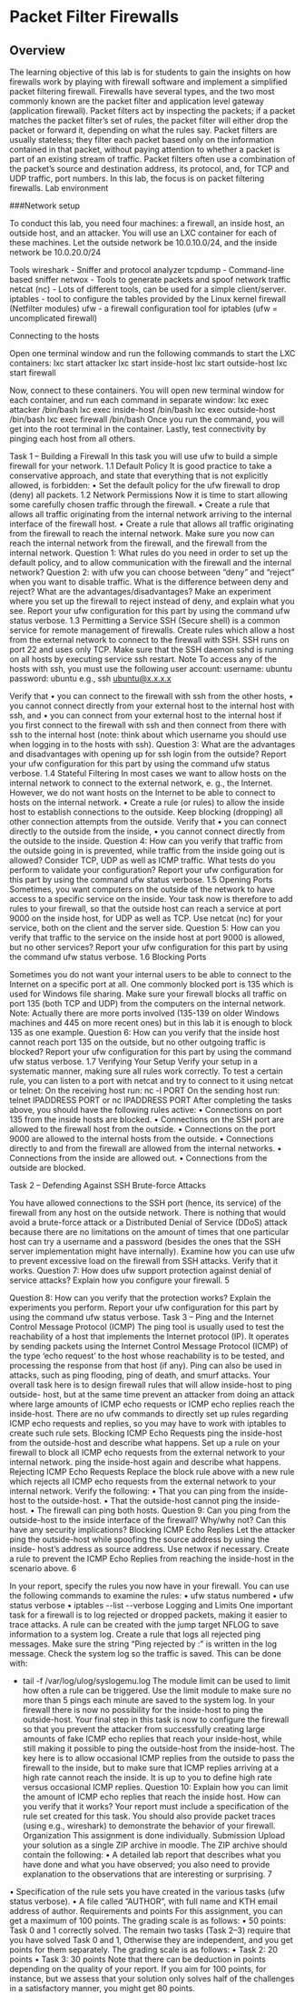 # Packet Filter Firewalls
 
## Overview

The learning objective of this lab is for students to gain the insights on how firewalls work by playing with firewall software and implement a simplified packet filtering firewall. Firewalls have several types, and the two most commonly known are the packet filter and application level gateway (application firewall). Packet filters act by inspecting the packets; if a packet matches the packet filter’s set of rules, the packet filter will either drop the packet or forward it, depending on what the rules say. Packet filters are usually stateless; they filter each packet based only on the information contained in that packet, without paying attention to whether a packet is part of an existing stream of traffic. Packet filters often use a combination of the packet’s source and destination address, its protocol, and, for TCP and UDP traffic, port numbers. In this lab, the focus is on packet filtering firewalls.
Lab environment

###Network setup

To conduct this lab, you need four machines: a firewall, an inside host, an outside host, and an attacker. You will use an LXC container for each of these machines. Let the outside network be 10.0.10.0/24, and the inside network be 10.0.20.0/24

Tools
wireshark - Sniffer and protocol analyzer
tcpdump - Command-line based sniffer
netwox - Tools to generate packets and spoof network traffic
netcat (nc) - Lots of different tools, can be used for a simple client/server.
iptables - tool to configure the tables provided by the Linux kernel firewall (Netfilter modules) ufw - a firewall configuration tool for iptables (ufw = uncomplicated firewall)

Connecting to the hosts

Open one terminal window and run the following commands to start the LXC containers:
      lxc start attacker
      lxc start inside-host
      lxc start outside-host
      lxc start firewall

Now, connect to these containers. You will open new terminal window for each container, and run each command in separate window:
      lxc exec attacker /bin/bash
      lxc exec inside-host /bin/bash
      lxc exec outside-host /bin/bash
      lxc exec firewall /bin/bash
Once you run the command, you will get into the root terminal in the container. Lastly, test connectivity by pinging each host from all others.

 Task 1 – Building a Firewall
In this task you will use ufw to build a simple firewall for your network.
1.1 Default Policy
It is good practice to take a conservative approach, and state that everything that is not explicitly allowed, is forbidden:
• Set the default policy for the ufw firewall to drop (deny) all packets.
1.2 Network Permissions
Now it is time to start allowing some carefully chosen traffic through the firewall.
• Create a rule that allows all traffic originating from the internal network arriving to the internal interface of the firewall host.
• Create a rule that allows all traffic originating from the firewall to reach the internal network.
Make sure you now can reach the internal network from the firewall, and the firewall from the internal network.
Question 1: What rules do you need in order to set up the default policy, and to allow communication with the firewall and the internal network?
Question 2: with ufw you can choose between “deny” and “reject” when you want to disable traffic. What is the difference between deny and reject? What are the advantages/disadvantages? Make an experiment where you set up the firewall to reject instead of deny, and explain what you see.
Report your ufw configuration for this part by using the command ufw status verbose. 1.3 Permitting a Service
SSH (Secure shell) is a common service for remote management of firewalls. Create rules which allow a host from the external network to connect to the firewall with SSH. SSH runs on port 22 and uses only TCP.
Make sure that the SSH daemon sshd is running on all hosts by executing service ssh restart.
Note
To access any of the hosts with ssh, you must use the following user account: username: ubuntu
password: ubuntu
e.g., ssh ubuntu@x.x.x.x

 Verify that
• you can connect to the firewall with ssh from the other hosts,
• you cannot connect directly from your external host to the internal host with ssh, and
• you can connect from your external host to the internal host if you first connect to the
firewall with ssh and then connect from there with ssh to the internal host (note: think about which username you should use when logging in to the hosts with ssh).
Question 3: What are the advantages and disadvantages with opening up for ssh login from the outside?
Report your ufw configuration for this part by using the command ufw status verbose. 1.4 Stateful Filtering
In most cases we want to allow hosts on the internal network to connect to the external network, e. g., the Internet. However, we do not want hosts on the Internet to be able to connect to hosts on the internal network.
• Create a rule (or rules) to allow the inside host to establish connections to the outside. Keep blocking (dropping) all other connection attempts from the outside.
Verify that
• you can connect directly to the outside from the inside,
• you cannot connect directly from the outside to the inside.
Question 4: How can you verify that traffic from the outside going in is prevented, while traffic from the inside going out is allowed? Consider TCP, UDP as well as ICMP traffic. What tests do you perform to validate your configuration?
Report your ufw configuration for this part by using the command ufw status verbose. 1.5 Opening Ports
Sometimes, you want computers on the outside of the network to have access to a specific service on the inside. Your task now is therefore to add rules to your firewall, so that the outside host can reach a service at port 9000 on the inside host, for UDP as well as TCP. Use netcat (nc) for your service, both on the client and the server side.
Question 5: How can you verify that traffic to the service on the inside host at port 9000 is allowed, but no other services?
Report your ufw configuration for this part by using the command ufw status verbose. 1.6 Blocking Ports


Sometimes you do not want your internal users to be able to connect to the Internet on a specific port at all. One commonly blocked port is 135 which is used for Windows file sharing. Make sure your firewall blocks all traffic on port 135 (both TCP and UDP) from the computers on the internal network.
Note:
Actually there are more ports involved (135-139 on older Windows machines and 445 on more recent ones) but in this lab it is enough to block 135 as one example.
Question 6: How can you verify that the inside host cannot reach port 135 on the outside, but no other outgoing traffic is blocked?
Report your ufw configuration for this part by using the command ufw status verbose. 1.7 Verifying Your Setup
Verify your setup in a systematic manner, making sure all rules work correctly. To test a certain rule, you can listen to a port with netcat and try to connect to it using netcat or telnet:
On the receiving host run: nc -l PORT
On the sending host run: telnet IPADDRESS PORT or nc IPADDRESS PORT
After completing the tasks above, you should have the following rules active:
• Connections on port 135 from the inside hosts are blocked.
• Connections on the SSH port are allowed to the firewall host from the outside.
• Connections on the port 9000 are allowed to the internal hosts from the outside.
• Connections directly to and from the firewall are allowed from the internal networks.
• Connections from the inside are allowed out.
• Connections from the outside are blocked.

Task 2 – Defending Against SSH Brute-force Attacks

You have allowed connections to the SSH port (hence, its service) of the firewall from any host on the outside network. There is nothing that would avoid a brute-force attack or a Distributed Denial of Service (DDoS) attack because there are no limitations on the amount of times that one particular host can try a username and a password (besides the ones that the SSH server implementation might have internally).
Examine how you can use ufw to prevent excessive load on the firewall from SSH attacks. Verify that it works.
Question 7: How does ufw support protection against denial of service attacks? Explain how you configure your firewall.
5

 Question 8: How can you verify that the protection works? Explain the experiments you perform.
Report your ufw configuration for this part by using the command ufw status verbose.
Task 3 – Ping and the Internet Control Message Protocol
(ICMP)
The ping tool is usually used to test the reachability of a host that implements the Internet protocol (IP). It operates by sending packets using the Internet Control Message Protocol (ICMP) of the type ‘echo request’ to the host whose reachability is to be tested, and processing the response from that host (if any).
Ping can also be used in attacks, such as ping flooding, ping of death, and smurf attacks. Your overall task here is to design firewall rules that will allow inside-host to ping outside- host, but at the same time prevent an attacker from doing an attack where large amounts of ICMP echo requests or ICMP echo replies reach the inside-host.
There are no ufw commands to directly set up rules regarding ICMP echo requests and replies, so you may have to work with iptables to create such rule sets.
Blocking ICMP Echo Requests
ping the inside-host from the outside-host and describe what happens.
Set up a rule on your firewall to block all ICMP echo requests from the external network to your internal network. ping the inside-host again and describe what happens.
Rejecting ICMP Echo Requests
Replace the block rule above with a new rule which rejects all ICMP echo requests from the external network to your internal network.
Verify the following:
• That you can ping from the inside-host to the outside-host.
• That the outside-host cannot ping the inside-host.
• The firewall can ping both hosts.
Question 9: Can you ping from the outside-host to the inside interface of the firewall? Why/why not? Can this have any security implications?
Blocking ICMP Echo Replies
Let the attacker ping the outside-host while spoofing the source address by using the inside- host’s address as source address. Use netwox if necessary.
Create a rule to prevent the ICMP Echo Replies from reaching the inside-host in the scenario above.
6

 In your report, specify the rules you now have in your firewall. You can use the following commands to examine the rules:
• ufw status numbered
• ufw status verbose
• iptables --list --verbose
Logging and Limits
One important task for a firewall is to log rejected or dropped packets, making it easier to trace attacks. A rule can be created with the jump target NFLOG to save information to a system log.
Create a rule that logs all rejected ping messages. Make sure the string “Ping rejected by <your name>:” is written in the log message. Check the system log so the traffic is saved. This can be done with:
- tail -f /var/log/ulog/syslogemu.log
The module limit can be used to limit how often a rule can be triggered. Use the limit module to make sure no more than 5 pings each minute are saved to the system log.
In your firewall there is now no possibility for the inside-host to ping the outside-host. Your final step in this task is now to configure the firewall so that you prevent the attacker from successfully creating large amounts of fake ICMP echo replies that reach your inside-host, while still making it possible to ping the outside-host from the inside-host.
The key here is to allow occasional ICMP replies from the outside to pass the firewall to the inside, but to make sure that ICMP replies arriving at a high rate cannot reach the inside. It is up to you to define high rate versus occasional ICMP replies.
Question 10: Explain how you can limit the amount of ICMP echo replies that reach the inside host. How can you verify that it works?
Your report must include a specification of the rule set created for this task. You should also provide packet traces (using e.g., wireshark) to demonstrate the behavior of your firewall.
Organization
This assignment is done individually.
Submission
Upload your solution as a single ZIP archive in moodle. The ZIP archive should contain the following:
• A detailed lab report that describes what you have done and what you have observed; you also need to provide explanation to the observations that are interesting or surprising.
7

• Specification of the rule sets you have created in the various tasks (ufw status verbose).
• A file called ”AUTHOR”, with full name and KTH email address of author. Requirements and points
For this assignment, you can get a maximum of 100 points. The grading scale is as follows:
• 50 points: Task 0 and 1 correctly solved.
The remain two tasks (Task 2–3) require that you have solved Task 0 and 1, Otherwise they are independent, and you get points for them separately. The grading scale is as follows:
• Task 2: 20 points
• Task 3: 30 points
Note that there can be deduction in points depending on the quality of your report. If you aim for 100 points, for instance, but we assess that your solution only solves half of the challenges in a satisfactory manner, you might get 80 points.
